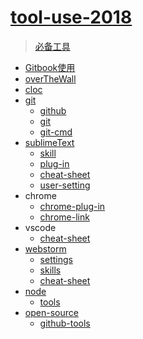 # [tool-use-2018](https://github.com/ppambler/tool-use-2018)

> [必备工具](./必备工具.md)

- [Gitbook使用](./A1-Gitbook/Gitbook入门.md)
- [overTheWall](./A2-overTheWall/windscribe.md)
- [cloc](./A3-cloc/cloc.md)
- [git](./A4-git/README.md)
  - [github](./A4-git/github.md)
  - [git](./A4-git/git.md)
  - [git-cmd](./A4-git/git-cmd.md)
- [sublimeText](./A5-sublimeText/sublimeText.md)
  - [skill](./A5-sublimeText/skill.md)
  - [plug-in](./A5-sublimeText/plug-in.md)
  - [cheat-sheet](./A5-sublimeText/cheat-sheet.md)
  - [user-setting](./A5-sublimeText/user-setting.md)
- chrome
  - [chrome-plug-in](./A6-chrome/chrome-plug-in.md)
  - [chrome-link](./A6-chrome/chrome-link.md)
- vscode
  - [cheat-sheet](./A7-vscode/cheat-sheet.md)
- [webstorm](./A8-webstorm/README.md)
  - [settings](./A8-webstorm/settings.md)
  - [skills](./A8-webstorm/skills.md)
  - [cheat-sheet](./A8-webstorm/cheat-sheet.md)
- [node](./A9-node/README.md)
  - [tools](./A9-node/tools.md)
- [open-source](./B10-open-source-tools/README.md)
  - [github-tools](./B10-open-source-tools/github-tools.md)



